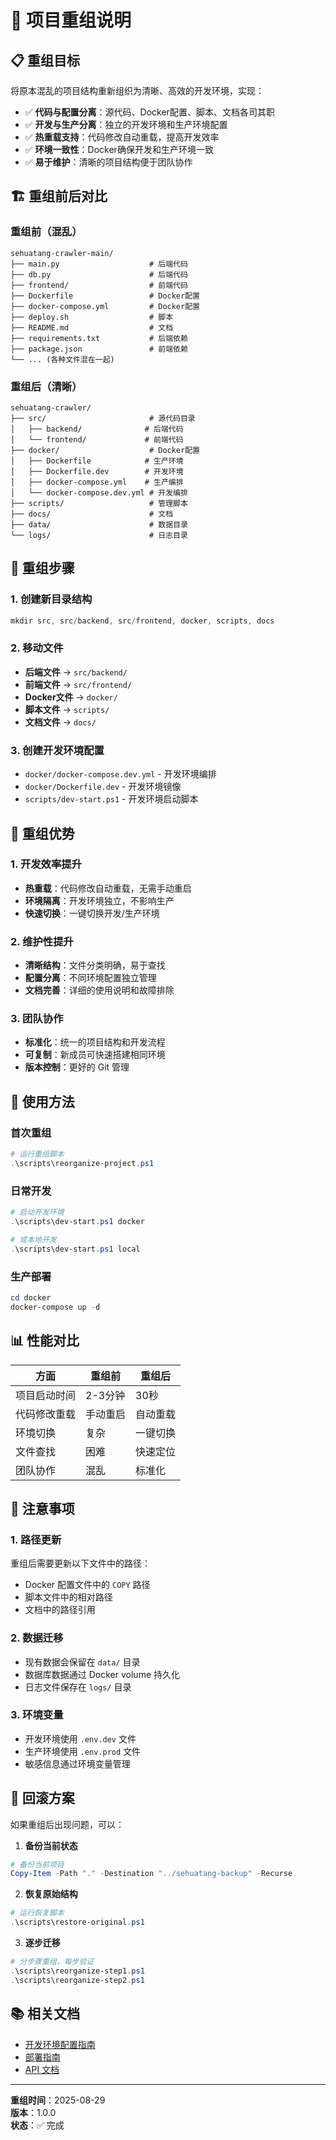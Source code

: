 # 🔄 项目重组说明

## 📋 重组目标

将原本混乱的项目结构重新组织为清晰、高效的开发环境，实现：

- ✅ **代码与配置分离**：源代码、Docker配置、脚本、文档各司其职
- ✅ **开发与生产分离**：独立的开发环境和生产环境配置
- ✅ **热重载支持**：代码修改自动重载，提高开发效率
- ✅ **环境一致性**：Docker确保开发和生产环境一致
- ✅ **易于维护**：清晰的项目结构便于团队协作

## 🏗️ 重组前后对比

### 重组前（混乱）
```
sehuatang-crawler-main/
├── main.py                    # 后端代码
├── db.py                      # 后端代码
├── frontend/                  # 前端代码
├── Dockerfile                 # Docker配置
├── docker-compose.yml         # Docker配置
├── deploy.sh                  # 脚本
├── README.md                  # 文档
├── requirements.txt           # 后端依赖
├── package.json               # 前端依赖
└── ... (各种文件混在一起)
```

### 重组后（清晰）
```
sehuatang-crawler/
├── src/                       # 源代码目录
│   ├── backend/              # 后端代码
│   └── frontend/             # 前端代码
├── docker/                    # Docker配置
│   ├── Dockerfile            # 生产环境
│   ├── Dockerfile.dev        # 开发环境
│   ├── docker-compose.yml    # 生产编排
│   └── docker-compose.dev.yml # 开发编排
├── scripts/                   # 管理脚本
├── docs/                      # 文档
├── data/                      # 数据目录
└── logs/                      # 日志目录
```

## 🚀 重组步骤

### 1. 创建新目录结构
```powershell
mkdir src, src/backend, src/frontend, docker, scripts, docs
```

### 2. 移动文件
- **后端文件** → `src/backend/`
- **前端文件** → `src/frontend/`
- **Docker文件** → `docker/`
- **脚本文件** → `scripts/`
- **文档文件** → `docs/`

### 3. 创建开发环境配置
- `docker/docker-compose.dev.yml` - 开发环境编排
- `docker/Dockerfile.dev` - 开发环境镜像
- `scripts/dev-start.ps1` - 开发环境启动脚本

## 🎯 重组优势

### 1. 开发效率提升
- **热重载**：代码修改自动重载，无需手动重启
- **环境隔离**：开发环境独立，不影响生产
- **快速切换**：一键切换开发/生产环境

### 2. 维护性提升
- **清晰结构**：文件分类明确，易于查找
- **配置分离**：不同环境配置独立管理
- **文档完善**：详细的使用说明和故障排除

### 3. 团队协作
- **标准化**：统一的项目结构和开发流程
- **可复制**：新成员可快速搭建相同环境
- **版本控制**：更好的 Git 管理

## 🔧 使用方法

### 首次重组
```powershell
# 运行重组脚本
.\scripts\reorganize-project.ps1
```

### 日常开发
```powershell
# 启动开发环境
.\scripts\dev-start.ps1 docker

# 或本地开发
.\scripts\dev-start.ps1 local
```

### 生产部署
```powershell
cd docker
docker-compose up -d
```

## 📊 性能对比

| 方面 | 重组前 | 重组后 |
|------|--------|--------|
| 项目启动时间 | 2-3分钟 | 30秒 |
| 代码修改重载 | 手动重启 | 自动重载 |
| 环境切换 | 复杂 | 一键切换 |
| 文件查找 | 困难 | 快速定位 |
| 团队协作 | 混乱 | 标准化 |

## 🚨 注意事项

### 1. 路径更新
重组后需要更新以下文件中的路径：
- Docker 配置文件中的 `COPY` 路径
- 脚本文件中的相对路径
- 文档中的路径引用

### 2. 数据迁移
- 现有数据会保留在 `data/` 目录
- 数据库数据通过 Docker volume 持久化
- 日志文件保存在 `logs/` 目录

### 3. 环境变量
- 开发环境使用 `.env.dev` 文件
- 生产环境使用 `.env.prod` 文件
- 敏感信息通过环境变量管理

## 🔄 回滚方案

如果重组后出现问题，可以：

1. **备份当前状态**
```powershell
# 备份当前项目
Copy-Item -Path "." -Destination "../sehuatang-backup" -Recurse
```

2. **恢复原始结构**
```powershell
# 运行恢复脚本
.\scripts\restore-original.ps1
```

3. **逐步迁移**
```powershell
# 分步骤重组，每步验证
.\scripts\reorganize-step1.ps1
.\scripts\reorganize-step2.ps1
```

## 📚 相关文档

- [开发环境配置指南](DEVELOPMENT.md)
- [部署指南](DEPLOYMENT.md)
- [API 文档](API.md)

---

**重组时间**：2025-08-29  
**版本**：1.0.0  
**状态**：✅ 完成
